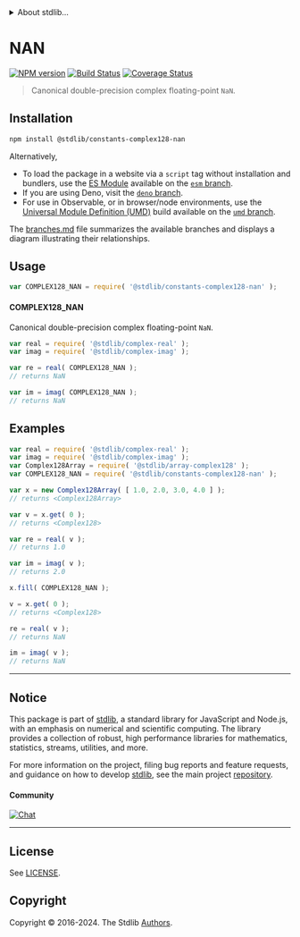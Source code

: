 <!--

@license Apache-2.0

Copyright (c) 2024 The Stdlib Authors.

Licensed under the Apache License, Version 2.0 (the "License");
you may not use this file except in compliance with the License.
You may obtain a copy of the License at

   http://www.apache.org/licenses/LICENSE-2.0

Unless required by applicable law or agreed to in writing, software
distributed under the License is distributed on an "AS IS" BASIS,
WITHOUT WARRANTIES OR CONDITIONS OF ANY KIND, either express or implied.
See the License for the specific language governing permissions and
limitations under the License.

-->


<details>
  <summary>
    About stdlib...
  </summary>
  <p>We believe in a future in which the web is a preferred environment for numerical computation. To help realize this future, we've built stdlib. stdlib is a standard library, with an emphasis on numerical and scientific computation, written in JavaScript (and C) for execution in browsers and in Node.js.</p>
  <p>The library is fully decomposable, being architected in such a way that you can swap out and mix and match APIs and functionality to cater to your exact preferences and use cases.</p>
  <p>When you use stdlib, you can be absolutely certain that you are using the most thorough, rigorous, well-written, studied, documented, tested, measured, and high-quality code out there.</p>
  <p>To join us in bringing numerical computing to the web, get started by checking us out on <a href="https://github.com/stdlib-js/stdlib">GitHub</a>, and please consider <a href="https://opencollective.com/stdlib">financially supporting stdlib</a>. We greatly appreciate your continued support!</p>
</details>

# NAN

[![NPM version][npm-image]][npm-url] [![Build Status][test-image]][test-url] [![Coverage Status][coverage-image]][coverage-url] <!-- [![dependencies][dependencies-image]][dependencies-url] -->

> Canonical double-precision complex floating-point `NaN`.

<section class="installation">

## Installation

```bash
npm install @stdlib/constants-complex128-nan
```

Alternatively,

-   To load the package in a website via a `script` tag without installation and bundlers, use the [ES Module][es-module] available on the [`esm` branch][esm-url].
-   If you are using Deno, visit the [`deno` branch][deno-url].
-   For use in Observable, or in browser/node environments, use the [Universal Module Definition (UMD)][umd] build available on the [`umd` branch][umd-url].

The [branches.md][branches-url] file summarizes the available branches and displays a diagram illustrating their relationships.

</section>

<section class="usage">

## Usage

```javascript
var COMPLEX128_NAN = require( '@stdlib/constants-complex128-nan' );
```

#### COMPLEX128_NAN

Canonical double-precision complex floating-point `NaN`.

```javascript
var real = require( '@stdlib/complex-real' );
var imag = require( '@stdlib/complex-imag' );

var re = real( COMPLEX128_NAN );
// returns NaN

var im = imag( COMPLEX128_NAN );
// returns NaN
```

</section>

<!-- /.usage -->

<section class="examples">

## Examples

<!-- eslint no-undef: "error" -->

```javascript
var real = require( '@stdlib/complex-real' );
var imag = require( '@stdlib/complex-imag' );
var Complex128Array = require( '@stdlib/array-complex128' );
var COMPLEX128_NAN = require( '@stdlib/constants-complex128-nan' );

var x = new Complex128Array( [ 1.0, 2.0, 3.0, 4.0 ] );
// returns <Complex128Array>

var v = x.get( 0 );
// returns <Complex128>

var re = real( v );
// returns 1.0

var im = imag( v );
// returns 2.0

x.fill( COMPLEX128_NAN );

v = x.get( 0 );
// returns <Complex128>

re = real( v );
// returns NaN

im = imag( v );
// returns NaN
```

</section>

<!-- /.examples -->

<!-- Section for related `stdlib` packages. Do not manually edit this section, as it is automatically populated. -->

<section class="related">

<!-- /.related -->

<!-- Section for all links. Make sure to keep an empty line after the `section` element and another before the `/section` close. -->


<section class="main-repo" >

* * *

## Notice

This package is part of [stdlib][stdlib], a standard library for JavaScript and Node.js, with an emphasis on numerical and scientific computing. The library provides a collection of robust, high performance libraries for mathematics, statistics, streams, utilities, and more.

For more information on the project, filing bug reports and feature requests, and guidance on how to develop [stdlib][stdlib], see the main project [repository][stdlib].

#### Community

[![Chat][chat-image]][chat-url]

---

## License

See [LICENSE][stdlib-license].


## Copyright

Copyright &copy; 2016-2024. The Stdlib [Authors][stdlib-authors].

</section>

<!-- /.stdlib -->

<!-- Section for all links. Make sure to keep an empty line after the `section` element and another before the `/section` close. -->

<section class="links">

[npm-image]: http://img.shields.io/npm/v/@stdlib/constants-complex128-nan.svg
[npm-url]: https://npmjs.org/package/@stdlib/constants-complex128-nan

[test-image]: https://github.com/stdlib-js/constants-complex128-nan/actions/workflows/test.yml/badge.svg?branch=main
[test-url]: https://github.com/stdlib-js/constants-complex128-nan/actions/workflows/test.yml?query=branch:main

[coverage-image]: https://img.shields.io/codecov/c/github/stdlib-js/constants-complex128-nan/main.svg
[coverage-url]: https://codecov.io/github/stdlib-js/constants-complex128-nan?branch=main

<!--

[dependencies-image]: https://img.shields.io/david/stdlib-js/constants-complex128-nan.svg
[dependencies-url]: https://david-dm.org/stdlib-js/constants-complex128-nan/main

-->

[chat-image]: https://img.shields.io/gitter/room/stdlib-js/stdlib.svg
[chat-url]: https://app.gitter.im/#/room/#stdlib-js_stdlib:gitter.im

[stdlib]: https://github.com/stdlib-js/stdlib

[stdlib-authors]: https://github.com/stdlib-js/stdlib/graphs/contributors

[umd]: https://github.com/umdjs/umd
[es-module]: https://developer.mozilla.org/en-US/docs/Web/JavaScript/Guide/Modules

[deno-url]: https://github.com/stdlib-js/constants-complex128-nan/tree/deno
[umd-url]: https://github.com/stdlib-js/constants-complex128-nan/tree/umd
[esm-url]: https://github.com/stdlib-js/constants-complex128-nan/tree/esm
[branches-url]: https://github.com/stdlib-js/constants-complex128-nan/blob/main/branches.md

[stdlib-license]: https://raw.githubusercontent.com/stdlib-js/constants-complex128-nan/main/LICENSE

</section>

<!-- /.links -->
